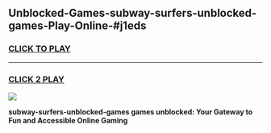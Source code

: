 
## Unblocked-Games-subway-surfers-unblocked-games-Play-Online-#j1eds
<h3>
<a href="https://premium.freeplayer.one?title=subway-surfers-unblocked-games&ref=27F">CLICK TO PLAY</a></h3>
<hr>

<h3>
<a href="https://premium.freeplayer.one?title=subway-surfers-unblocked-games&ref=27F">CLICK 2 PLAY</a>
  
</h3>

<a href="https://premium.freeplayer.one?title=subway-surfers-unblocked-games&ref=27F"><img src="https://clearcache.store/games.png"></a>


**subway-surfers-unblocked-games games unblocked: Your Gateway to Fun and Accessible Online Gaming**
